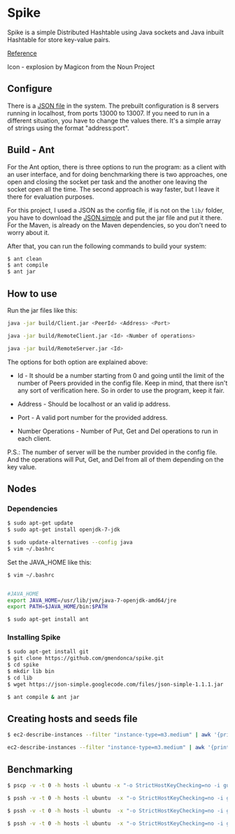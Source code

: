 # Spike

Spike is a simple Distributed Hashtable using Java sockets and Java inbuilt Hashtable for store key-value pairs.

[Reference](https://github.com/gmendonca/spike)

Icon - explosion by Magicon from the Noun Project

## Configure

There is a [JSON file](https://code.google.com/p/json-simple/) in the system. The prebuilt configuration is 8 servers running in localhost,
from ports 13000 to 13007. If you need to run in a different situation, you have to change the values
there. It's a simple array of strings using the format "address:port".

## Build - Ant

For the Ant option, there is three options to run the program: as a client with an user
interface, and for doing benchmarking there is two approaches, one open and closing the socket
per task and the another one leaving the socket open all the time. The second approach is way
faster, but I leave it there for evaluation purposes.

For this project, I used a JSON as the config file, if is not on the `lib/` folder, you have to download the [JSON.simple](https://code.google.com/p/json-simple/) and put the jar file and put it there. For the Maven,
is already on the Maven dependencies, so you don't need to worry about it.

After that, you can run the following commands to build your system:

```sh
$ ant clean
$ ant compile
$ ant jar
```

## How to use

Run the jar files like this:
```sh
java -jar build/Client.jar <PeerId> <Address> <Port>

java -jar build/RemoteClient.jar <Id> <Number of operations>

java -jar build/RemoteServer.jar <Id>
```

The options for both option are explained above:

* Id - It should be a number starting from 0 and going until the limit of
the number of Peers provided in the config file. Keep in mind, that there isn't
any sort of verification here. So in order to use the program, keep it fair.

* Address - Should be localhost or an valid ip address.

* Port - A valid port number for the provided address.

* Number Operations - Number of Put, Get and Del operations to run in each client.

P.S.: The number of server will be the number provided in the config file.
And the operations will Put, Get, and Del from all of them depending on the key value.

## Nodes

### Dependencies

```bash
$ sudo apt-get update
$ sudo apt-get install openjdk-7-jdk

$ sudo update-alternatives --config java
$ vim ~/.bashrc
```

Set the JAVA_HOME like this:

```bash
$ vim ~/.bashrc


#JAVA_HOME
export JAVA_HOME=/usr/lib/jvm/java-7-openjdk-amd64/jre
export PATH=$JAVA_HOME/bin:$PATH
```

```bash
$ sudo apt-get install ant
```

### Installing Spike

```bash
$ sudo apt-get install git
$ git clone https://github.com/gmendonca/spike.git
$ cd spike
$ mkdir lib bin
$ cd lib
$ wget https://json-simple.googlecode.com/files/json-simple-1.1.1.jar

$ ant compile & ant jar
```


## Creating hosts and seeds file

```bash
$ ec2-describe-instances --filter "instance-type=m3.medium" | awk '{print $2}' | grep "52\." > hosts

ec2-describe-instances --filter "instance-type=m3.medium" | awk '{print $2}' | grep "172\." > cluster
```

## Benchmarking

```bash
$ pscp -v -t 0 -h hosts -l ubuntu -x "-o StrictHostKeyChecking=no -i guzz-macbook.pem" config.json /home/ubuntu

$ pssh -v -t 0 -h hosts -l ubuntu  -x "-o StrictHostKeyChecking=no -i guzz-macbook.pem" -P 'java -jar spike/build/RemoteServer.jar $PSSH_NODENUM &'

$ pssh -v -t 0 -h hosts -l ubuntu  -x "-o StrictHostKeyChecking=no -i guzz-macbook.pem" -P 'java -jar spike/build/RemoteClient.jar $PSSH_NODENUM 100000'

$ pssh -v -t 0 -h hosts -l ubuntu  -x "-o StrictHostKeyChecking=no -i guzz-macbook.pem" -P 'sudo reboot'
```
